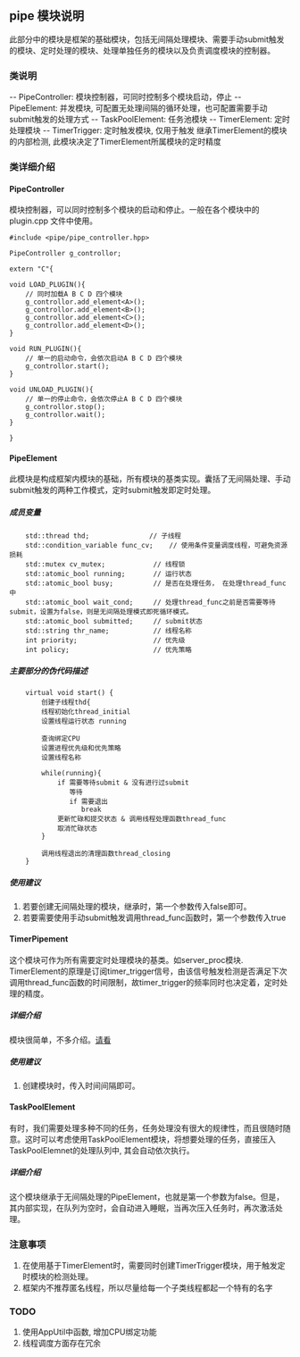## pipe 模块说明

此部分中的模块是框架的基础模块，包括无间隔处理模块、需要手动submit触发的模块、定时处理的模块、处理单独任务的模块以及负责调度模块的控制器。

### 类说明

-- PipeController: 模块控制器，可同时控制多个模块启动，停止
-- PipeElement: 并发模块, 可配置无处理间隔的循环处理，也可配置需要手动submit触发的处理方式
-- TaskPoolElement: 任务池模块
-- TimerElement: 定时处理模块
-- TimerTrigger: 定时触发模块, 仅用于触发 继承TimerElement的模块的内部检测, 此模块决定了TimerElement所属模块的定时精度

### 类详细介绍

#### PipeController

模块控制器，可以同时控制多个模块的启动和停止。一般在各个模块中的plugin.cpp 文件中使用。

```
#include <pipe/pipe_controller.hpp>

PipeController g_controllor;

extern "C"{

void LOAD_PLUGIN(){
    // 同时加载A B C D 四个模块
    g_controllor.add_element<A>();
    g_controllor.add_element<B>();
    g_controllor.add_element<C>();
    g_controllor.add_element<D>();
}

void RUN_PLUGIN(){
    // 单一的启动命令，会依次启动A B C D 四个模块
    g_controllor.start();
}

void UNLOAD_PLUGIN(){
    // 单一的停止命令，会依次停止A B C D 四个模块
    g_controllor.stop();
    g_controllor.wait();
}

}
```

#### PipeElement

此模块是构成框架内模块的基础，所有模块的基类实现。囊括了无间隔处理、手动submit触发的两种工作模式，定时submit触发即定时处理。

##### 成员变量

```
    std::thread thd;               // 子线程
    std::condition_variable func_cv;	// 使用条件变量调度线程，可避免资源损耗
    std::mutex cv_mutex;            // 线程锁
    std::atomic_bool running;       // 运行状态
    std::atomic_bool busy;          // 是否在处理任务， 在处理thread_func中
    std::atomic_bool wait_cond;     // 处理thread_func之前是否需要等待submit，设置为false，则是无间隔处理模式即死循环模式。
    std::atomic_bool submitted;     // submit状态
    std::string thr_name;           // 线程名称
    int priority;                   // 优先级
    int policy;                     // 优先策略
```

##### 主要部分的伪代码描述

```
    virtual void start() {
        创建子线程thd{
        线程初始化thread_initial
        设置线程运行状态 running
        
        查询绑定CPU
        设置进程优先级和优先策略
        设置线程名称
         
        while(running){
            if 需要等待submit & 没有进行过submit
               等待
               if 需要退出
                  break
            更新忙碌和提交状态 & 调用线程处理函数thread_func 
            取消忙碌状态
        }
        
        调用线程退出的清理函数thread_closing
    }
```

##### 使用建议

1. 若要创建无间隔处理的模块，继承时，第一个参数传入false即可。
2. 若要需要使用手动submit触发调用thread_func函数时，第一个参数传入true

#### TimerPipement

这个模块可作为所有需要定时处理模块的基类。如server_proc模块. TimerElement的原理是订阅timer_trigger信号，由该信号触发检测是否满足下次调用thread_func函数的时间限制，故timer_trigger的频率同时也决定着，定时处理的精度。

##### 详细介绍

模块很简单，不多介绍。[请看](./timer_element.hpp)

##### 使用建议

1. 创建模块时，传入时间间隔即可。

#### TaskPoolElement

有时，我们需要处理多种不同的任务，任务处理没有很大的规律性，而且很随时随意。这时可以考虑使用TaskPoolElement模块，将想要处理的任务，直接压入TaskPoolElemnet的处理队列中, 其会自动依次执行。

##### 详细介绍

这个模块继承于无间隔处理的PipeElement，也就是第一个参数为false。但是，其内部实现，在队列为空时，会自动进入睡眠，当再次压入任务时，再次激活处理。


### 注意事项

1. 在使用基于TimerElement时，需要同时创建TimerTrigger模块，用于触发定时模块的检测处理。
2. 框架内不推荐匿名线程，所以尽量给每一个子类线程都起一个特有的名字

### TODO

1. 使用AppUtil中函数, 增加CPU绑定功能
2. 线程调度方面存在冗余
